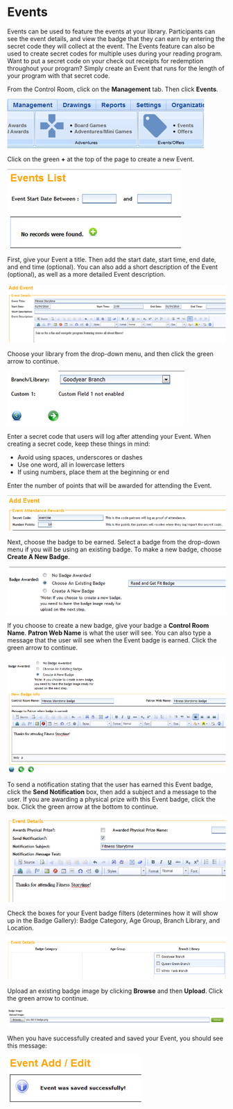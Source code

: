 # Events #

Events can be used to feature the events at your library. Participants can see the event details, and view the badge that they can earn by entering the secret code they will collect at the event. The Events feature can also be used to create secret codes for multiple uses during your reading program. Want to put a secret code on your check out receipts for redemption throughout your program? Simply create an Event that runs for the length of your program with that secret code.

From the Control Room, click on the **Management** tab. Then click **Events**.

![](../_images/events-management.png)

Click on the green **+** at the top of the page to create a new Event.

![](../_images/events-new.png)

First, give your Event a title. Then add the start date, start time, end date, and end time (optional). You can also add a short description of the Event (optional), as well as a more detailed Event description.

![](../_images/events-name.png)

Choose your library from the drop-down menu, and then click the green arrow to continue.

![](../_images/events-branch.png)

Enter a secret code that users will log after attending your Event. When creating a secret code, keep these things in mind:

- Avoid using spaces, underscores or dashes
- Use one word, all in lowercase letters
- If using numbers, place them at the beginning or end

Enter the number of points that will be awarded for attending the Event.

![](../_images/events-code.png)

Next, choose the badge to be earned. Select a badge from the drop-down menu if you will be using an existing badge. To make a new badge, choose **Create A New Badge**.

![](../_images/events-existing-badge.png)

If you choose to create a new badge, give your badge a **Control Room Name**. **Patron Web Name** is what the user will see. You can also type a message that the user will see when the Event badge is earned. Click the green arrow to continue.

![](../_images/events-new-badge.png)

To send a notification stating that the user has earned this Event badge, click the **Send Notification** box, then add a subject and a message to the user. If you are awarding a physical prize with this Event badge, click the box.  Click the green arrow at the bottom to continue.

![](../_images/events-notification.png)

Check the boxes for your Event badge filters (determines how it will show up in the Badge Gallery): Badge Category, Age Group, Branch Library, and Location.

![](../_images/events-filters.png)

Upload an existing badge image by clicking **Browse** and then **Upload**. Click the green arrow to continue.

![](../_images/events-upload.png)

When you have successfully created and saved your Event, you should see this message:

![](../_images/events-done.png)
